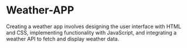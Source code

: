 # Weather-APP
Creating a weather app involves designing the user interface with HTML and CSS, implementing functionality with JavaScript, and integrating a weather API to fetch and display weather data.
